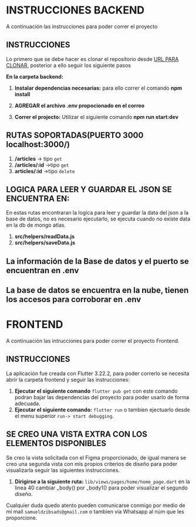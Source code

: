 # INSTRUCCIONES BACKEND

A continuación las instrucciones para poder correr el proyecto

## INSTRUCCIONES

Lo primero que se debe hacer es clonar el repositorio desde [URL PARA CLONAR](https://github.com/samuelsads/node-and-flutter-interview.git), posterior a ello seguir los siguiente pasos

**En la carpeta backend:**

1.  **Instalar dependencias necesarias:** para ello correr el comando **npm install**

2. **AGREGAR el archivo .env propocionado en el correo** 

2.  **Correr el projecto:** Utilizar el siguiente comando **npm run start:dev**

## RUTAS SOPORTADAS(PUERTO 3000 localhost:3000/)

1. **/articles** -> tipo `get`
2. **/articles/:id** ->tipo `get`
3. **articles/:id** ->tipo `delete`


## LOGICA PARA LEER Y GUARDAR EL JSON SE ENCUENTRA EN:

En estas rutas encontraran la logica para leer y guardar la data del json a la base de datos, no es necesario ejecutarlo, se ejecuta cuando no existe data en la db de mongo atlas.

1.  **src/helpers/readData.js** 
2.  **src/helpers/saveData.js**  

## La información de la Base de datos y el puerto se encuentran en .env
## La base de datos se encuentra en la nube, tienen los accesos para corroborar en .env

# FRONTEND

A continuación las intrucciones para poder correr el proyecto Frontend.

## INSTRUCCIONES
La aplicación fue creada con Flutter 3.22.2, para poder correrlo se necesita abrir la carpeta frontend y seguir las instrucciones:

1.  **Ejecutar el siguiente comando**  `flutter pub get` con este comando podran bajar las dependencias del proyecto para poder usarlo de forma adecuada.
2.  **Ejecutar el siguiente comando:** `flutter run` o tambien ejectuarlo desde el menu superior `run-> start debugging`.

## SE CREO UNA VISTA EXTRA CON LOS ELEMENTOS DISPONIBLES

Se creo la vista solicitada con el Figma proporcionado, de igual manera se creo una segunda vista con mis propios criterios de diseño para poder visualizarla seguir las siguientes instrucciones. 

1. **Dirigirse a la siguiente ruta:** `lib/views/pages/home/home_page.dart` en la linea 40 cambiar _body() por _body1() para poder visualizar el segundo diseño.


Cualquier duda quedo atento pueden comunicarse conmigo por medio de mi mail  `samueldzibsads@gmail.com` o tambien via Whatsapp al núm que les proporcione.
